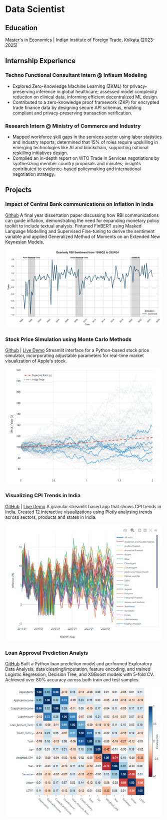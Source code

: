 # Data Scientist

## Education
Master's in Economics | Indian Institute of Foreign Trade, Kolkata (2023-2025)

## Internship Experience
### Techno Functional Consultant Intern @ Infisum Modeling
- Explored Zero-Knowledge Machine Learning (ZKML) for privacy-preserving  inference in global healthcare; assessed model complexity reduction on clinical data, informing efficient decentralized ML design.
- Contributed to a zero-knowledge proof framework (ZKP) for encrypted trade finance data by designing secure API schemas, enabling compliant and privacy-preserving transaction verification.

### Research Intern @ Ministry of Commerce and Industry
- Mapped workforce skill gaps in the services sector using labor statistics and industry reports; determined that 15% of roles require upskilling in emerging technologies like AI and blockchain, supporting national reskilling initiatives design.
- Compiled an in-depth report on WTO Trade in Services negotiations by synthesizing member country proposals and minutes; insights contributed to evidence-based policymaking and international negotiation strategy.

## Projects
### Impact of Central Bank communications on Inflation in India
[Github](https://github.com/Green2410/RBI_sentiment)
A final year dissertation paper discussing how RBI communications can guide inflation, demonstrating the need for expanding monetary policy toolkit to include textual analysis. Fintuned FinBERT using Masked Language Modelling and Supervised Fine-tuning to derive the sentiment variable and applied Generalized Method of Moments on an Extended New Keynesian Models.

![Inflation and Central Bank sentiment](https://github.com/Green2410/portfolio/blob/main/_assets/Inflation%20graph.png?raw=true)

### Stock Price Simulation using Monte Carlo Methods
[Github](https://github.com/Green2410/Stock-Price-Simulator) | [Live Demo](https://stock-price-simulator.streamlit.app/)
Streamlit interface for a Python-based stock price simulator, incorporating adjustable parameters for real-time market visualization of Apple's stock.

![Apple price simulation](https://github.com/Green2410/portfolio/blob/main/_assets/Stock_price.PNG?raw=true)

### Visualizing CPI Trends in India
[GitHub](https://github.com/Green2410/Dash-app-for-CPI) | [Live Demo](https://cpi-visualization-app.streamlit.app/)
A granular streamlit based app that shows CPI trends in India. Created 12 interactive visualizations using Plotly analysing trends across sectors, products and states in India.

![CPI Visualization](https://github.com/Green2410/portfolio/blob/main/_assets/Inflation.PNG?raw=true)

###  Loan Approval Prediction Analyis
[GitHub](https://github.com/Green2410/Financial-Loan-Prediction)
Built a Python loan prediction model and performed Exploratory Data Analysis, data cleaning/imputation, feature encoding, and trained Logistic Regression, Decision Tree, and XGBoost models with 5-fold CV. Achieved over 80% accuracy across both train and test samples.

![Loan Prediction](https://github.com/Green2410/portfolio/blob/main/_assets/Loan%20Prediction.PNG?raw=true)


 
